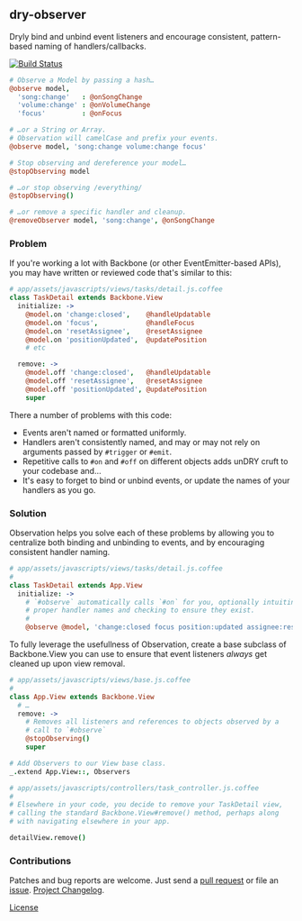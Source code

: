 ## dry-observer
Dryly bind and unbind event listeners and encourage consistent,
pattern-based naming of handlers/callbacks.

[![Build Status](https://secure.travis-ci.org/arbales/dry-observer.png)](http://travis-ci.org/arbales/dry-observer)

```coffeescript
# Observe a Model by passing a hash…
@observe model,
  'song:change'   : @onSongChange
  'volume:change' : @onVolumeChange
  'focus'         : @onFocus

# …or a String or Array.
# Observation will camelCase and prefix your events.
@observe model, 'song:change volume:change focus'

# Stop observing and dereference your model…
@stopObserving model

# …or stop observing /everything/
@stopObserving()

# …or remove a specific handler and cleanup.
@removeObserver model, 'song:change', @onSongChange
```

### Problem
If you're working a lot with Backbone (or other EventEmitter-based
APIs), you may have written or reviewed code that's similar to this:

```coffeescript
# app/assets/javascripts/views/tasks/detail.js.coffee
class TaskDetail extends Backbone.View
  initialize: ->
    @model.on 'change:closed',    @handleUpdatable
    @model.on 'focus',            @handleFocus
    @model.on 'resetAssignee',    @resetAssignee
    @model.on 'positionUpdated',  @updatePosition
    # etc

  remove: ->
    @model.off 'change:closed',   @handleUpdatable
    @model.off 'resetAssignee',   @resetAssignee
    @model.off 'positionUpdated', @updatePosition
    super
```

There a number of problems with this code:

* Events aren't named or formatted uniformly.
* Handlers aren't consistently named, and may or may not rely on arguments passed
  by `#trigger` or `#emit`.
* Repetitive calls to `#on` and `#off` on different objects adds unDRY
  cruft to your codebase and…
* It's easy to forget to bind or unbind events, or update the names of
  your handlers as you go.

### Solution

Observation helps you solve each of these problems by allowing you to
centralize both binding and unbinding to events, and by encouraging
consistent handler naming.

```coffeescript
# app/assets/javascripts/views/tasks/detail.js.coffee
#
class TaskDetail extends App.View
  initialize: ->
    # `#observe` automatically calls `#on` for you, optionally intuiting
    # proper handler names and checking to ensure they exist.
    #
    @observe @model, 'change:closed focus position:updated assignee:reset'
```

To fully leverage the usefullness of Observation, create a base subclass
of Backbone.View you can use to ensure that event listeners
*always* get cleaned up upon view removal.

```coffeescript
# app/assets/javascripts/views/base.js.coffee
#
class App.View extends Backbone.View
  # …
  remove: ->
    # Removes all listeners and references to objects observed by a
    # call to `#observe`
    @stopObserving()
    super

# Add Observers to our View base class.
_.extend App.View::, Observers

# app/assets/javascripts/controllers/task_controller.js.coffee
#
# Elsewhere in your code, you decide to remove your TaskDetail view,
# calling the standard Backbone.View#remove() method, perhaps along
# with navigating elsewhere in your app.

detailView.remove()
```

### Contributions

Patches and bug reports are welcome. Just send a [pull request][pullrequests] or
file an [issue][issues]. [Project Changelog][changelog].

[License][license]

[pullrequests]:         https://github.com/arbales/observation.coffee/pulls
[issues]:               https://github.com/arbales/observation.coffee/issues
[changelog]:            https://github.com/arbales/observation.coffee/blob/master/CHANGELOG.md
[license]:              https://github.com/arbales/observation.coffee/blob/master/LICENSE
